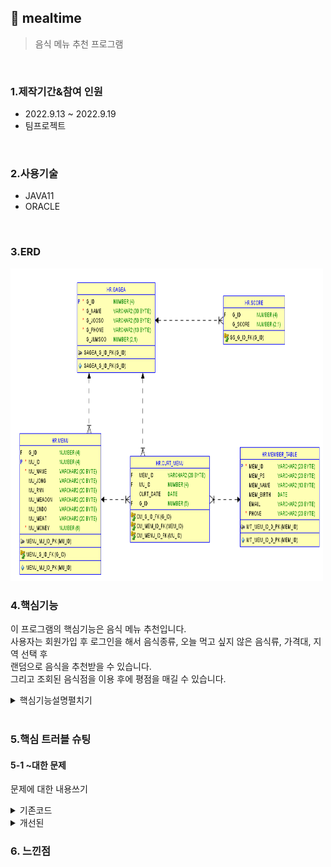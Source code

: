## :pushpin: mealtime
>음식 메뉴 추천 프로그램 


</br>

### 1.제작기간&참여 인원
* 2022.9.13 ~ 2022.9.19   
* 팀프로젝트

</br>

### 2.사용기술
* JAVA11   
* ORACLE

</br>

### 3.ERD
<img src="./ERD.png" width="500" height="500">

</br>

### 4.핵심기능
이 프로그램의 핵심기능은 음식 메뉴 추천입니다.    
사용자는 회원가입 후 로그인을 해서 음식종류, 오늘 먹고 싶지 않은 음식류, 가격대, 지역 선택 후          
랜덤으로 음식을 추천받을 수 있습니다.          
그리고 조회된 음식점을 이용 후에 평점을 매길 수 있습니다.         
   
<details>
<summary>핵심기능설명펼치기</summary>   
   
#### 4-1. 전체흐름     
   
</br>     
   
<img src="./프로그램구조.PNG" width="500" height="500">
   
#### 4-2. 사용자 입력   
* 로그인 📍[코드확인](https://github.com/Seoha95/mealtime/blob/main/src/mealtime/Login.java#:~:text=Blame-,package%20mealtime%3B,%7D,-Give%20feedback)   
   * 로그인시에 아이디와 비밀번호를 사용자가 입력해야합니다.      
   * 아이디나 비밀번호가 비어있을 경우 안내문구가 나타냅니다.   
* 회원가입 📍[코드확인](https://github.com/Seoha95/mealtime/blob/main/src/mealtime/SignUp.java#:~:text=Blame-,package%20mealtime%3B,%7D,-Give%20feedback)    
   * 회원가입시에 아이디, 비밀번호, 비밀번호확인, 생일, 이름, 이메일, 핸드폰번호를 입력해야합니다.    
   * 비밀번호와 비밀번호확인 텍스트필드 내용이 같을 때 회원가입을 할 수 있도록 했습니다.   
   
#### 4-3. 사용자 선택
 * 음식종류 선택 📍[코드확인](https://github.com/Seoha95/mealtime/blob/main/src/mealtime/MenuRecommend.java#:~:text=Blame-,package%20mealtime%3B,%7D,-Give%20feedback)   
    * 한식, 중식, 양식, 일식 중에서 사용자가 음식종류를 선택할 수 있습니다.    
 * 오늘 먹고 싶지 않은 음식류 선택 📍[코드확인](https://github.com/Seoha95/mealtime/blob/main/src/mealtime/NotPreferred.java#:~:text=Blame-,package%20mealtime%3B,%7D,-Give%20feedback)
    * 면과 밥, 매운 음식과 안 매운 음식, 차가운 음식과 뜨거운 음식 중에서 선택을 할 수 있습니다.   
 * 가격대 선택 📍[코드확인](https://github.com/Seoha95/mealtime/blob/main/src/mealtime/Price.java#:~:text=Blame-,package%20mealtime%3B,%7D,-Give%20feedback)   
    * 가격대 별로 사용자가 선택할 수 있습니다.     
 * 지역 선택 📍[코드확인](https://github.com/Seoha95/mealtime/blob/main/src/mealtime/Location.java#:~:text=Blame-,package%20mealtime%3B,%7D,-Give%20feedback)   
    * 원하는 지역을 사용자가 선택할 수 있습니다.     
 * 사용자가 평점체크 📍[코드확인](https://github.com/Seoha95/mealtime/blob/main/src/mealtime/Grade.java#:~:text=Blame-,package%20mealtime%3B,%7D,-Give%20feedback) 
    * 사용자가 추천 음식점 이용 후 평점을 매길 수 있습니다.  
      
#### 4-4. 랜덤 음식 추천
 * 사용자가 선택사항 체크 후 랜덤 음식 추천 📍[코드확인](https://github.com/Seoha95/mealtime/blob/main/src/mealtime/TodayMenu.java#:~:text=Blame-,package%20mealtime%3B,%7D,-Give%20feedback)
    * 사용자가 선택한 조건 안에서 랜덤으로 메뉴 추천을 해줍니다.     
</details>   

</br>

### 5.핵심 트러블 슈팅   
   
#### 5-1 ~대한 문제 
문제에 대한 내용쓰기

<details>   
<summary>기존코드</summary>  
      
```

```   
</details>    

<details>   
<summary>개선된 </summary>  
      
```

```   
</details>    

### 6. 느낀점




